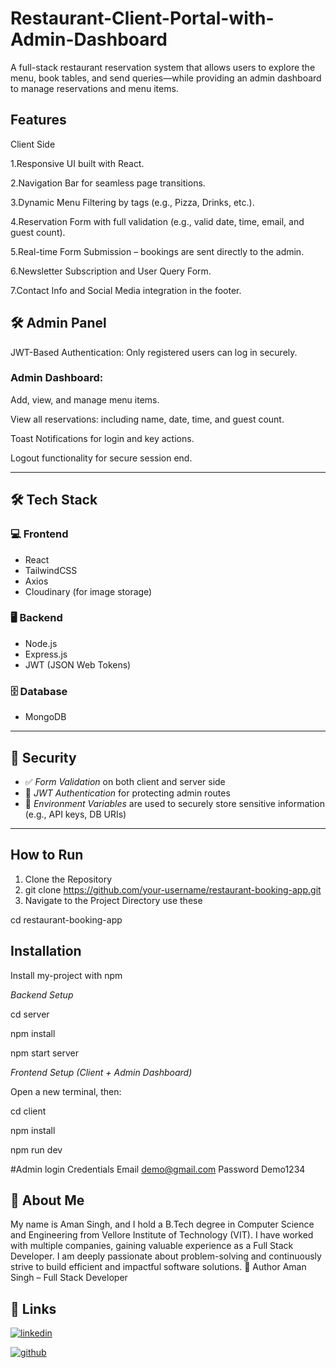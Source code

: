 #  Restaurant-Client-Portal-with-Admin-Dashboard
A full-stack restaurant reservation system that allows users to explore the menu, book tables, and send queries—while providing an admin dashboard to manage reservations and menu items.

## Features
Client Side

1.Responsive UI built with React.

2.Navigation Bar for seamless page transitions.

3.Dynamic Menu Filtering by tags (e.g., Pizza, Drinks, etc.).

4.Reservation Form with full validation (e.g., valid date, time, email, and guest count).

5.Real-time Form Submission – bookings are sent directly to the admin.

6.Newsletter Subscription and User Query Form.

7.Contact Info and Social Media integration in the footer.

## 🛠 Admin Panel
JWT-Based Authentication: Only registered users can log in securely.

### Admin Dashboard:
Add, view, and manage menu items.

View all reservations: including name, date, time, and guest count.

Toast Notifications for login and key actions.

Logout functionality for secure session end.

---

## 🛠 Tech Stack

### 💻 Frontend
- React  
- TailwindCSS  
- Axios  
- Cloudinary (for image storage)

### 🖥 Backend
- Node.js  
- Express.js  
- JWT (JSON Web Tokens)

### 🗄 Database
- MongoDB

---

## 🔐 Security

- ✅ *Form Validation* on both client and server side
- 🔐 *JWT Authentication* for protecting admin routes
- 🔑 *Environment Variables* are used to securely store sensitive information (e.g., API keys, DB URIs)

---



## How to Run
1. Clone the Repository
2. git clone https://github.com/your-username/restaurant-booking-app.git
3. Navigate to the Project Directory use these
  
cd restaurant-booking-app
## Installation

Install my-project with npm

 *Backend Setup*

cd server

npm install

npm start server

 *Frontend Setup (Client + Admin Dashboard)*

 Open a new terminal, then:

cd client

npm install

npm run dev

 #Admin login Credentials
   Email demo@gmail.com
   Password Demo1234



## 🚀 About Me
My name is Aman Singh, and I hold a B.Tech degree in Computer Science and Engineering from Vellore Institute of Technology (VIT). I have worked with multiple companies, gaining valuable experience as a Full Stack Developer. I am deeply passionate about problem-solving and continuously strive to build efficient and impactful software solutions.
🙌 Author
Aman Singh – Full Stack Developer

## 🔗 Links

[![linkedin](https://img.shields.io/badge/linkedin-0A66C2?style=for-the-badge&logo=linkedin&logoColor=white)](https://www.linkedin.com/in/amans2802/)

[![github](https://img.shields.io/badge/github-181717?style=for-the-badge&logo=github&logoColor=white)](http://github.com/amansingh810)
